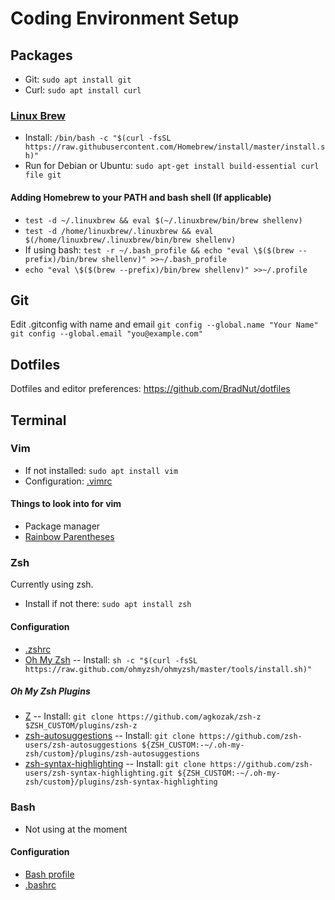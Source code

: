 # Coding Environment Setup

## Packages

- Git: `sudo apt install git`
- Curl: `sudo apt install curl`

### [Linux Brew](https://docs.brew.sh/Homebrew-on-Linux)

- Install: `/bin/bash -c "$(curl -fsSL https://raw.githubusercontent.com/Homebrew/install/master/install.sh)"`
- Run for Debian or Ubuntu: `sudo apt-get install build-essential curl file git`

#### Adding Homebrew to your PATH and bash shell (If applicable)

- `test -d ~/.linuxbrew && eval $(~/.linuxbrew/bin/brew shellenv)`
- `test -d /home/linuxbrew/.linuxbrew && eval $(/home/linuxbrew/.linuxbrew/bin/brew shellenv)`
- If using bash: `test -r ~/.bash_profile && echo "eval \$($(brew --prefix)/bin/brew shellenv)" >>~/.bash_profile`
- `echo "eval \$($(brew --prefix)/bin/brew shellenv)" >>~/.profile`

## Git

Edit .gitconfig with name and email
`git config --global.name "Your Name"`
`git config --global.email "you@example.com"`

## Dotfiles

Dotfiles and editor preferences: https://github.com/BradNut/dotfiles

## Terminal

### Vim

- If not installed: `sudo apt install vim`
- Configuration: [.vimrc](https://github.com/BradNut/dotfiles/blob/master/.vimrc)

#### Things to look into for vim

- Package manager
- [Rainbow Parentheses](https://github.com/frazrepo/vim-rainbow)

### Zsh

Currently using zsh.

- Install if not there: `sudo apt install zsh`

#### Configuration

- [.zshrc](https://github.com/BradNut/dotfiles/blob/master/.zshrc)
- [Oh My Zsh](https://ohmyzsh.sh)
  -- Install: `sh -c "$(curl -fsSL https://raw.github.com/ohmyzsh/ohmyzsh/master/tools/install.sh)"`

##### Oh My Zsh Plugins

- [Z](https://github.com/agkozak/zsh-z)
  -- Install: `git clone https://github.com/agkozak/zsh-z $ZSH_CUSTOM/plugins/zsh-z`
- [zsh-autosuggestions](https://github.com/zsh-users/zsh-autosuggestions)
  -- Install: `git clone https://github.com/zsh-users/zsh-autosuggestions ${ZSH_CUSTOM:-~/.oh-my-zsh/custom}/plugins/zsh-autosuggestions`
- [zsh-syntax-highlighting](https://github.com/zsh-users/zsh-syntax-highlighting)
  -- Install: `git clone https://github.com/zsh-users/zsh-syntax-highlighting.git ${ZSH_CUSTOM:-~/.oh-my-zsh/custom}/plugins/zsh-syntax-highlighting`

### Bash

- Not using at the moment

#### Configuration

- [Bash profile](https://github.com/BradNut/dotfiles/blob/master/.bash_profile)
- [.bashrc](https://github.com/BradNut/dotfiles/blob/master/.bashrc)
